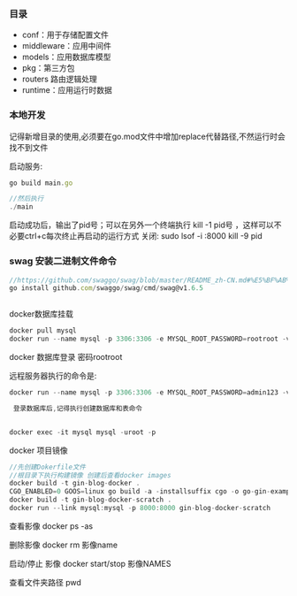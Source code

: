 ### 目录
- conf：用于存储配置文件
- middleware：应用中间件
- models：应用数据库模型
- pkg：第三方包
- routers 路由逻辑处理
- runtime：应用运行时数据
  
### 本地开发
记得新增目录的使用,必须要在go.mod文件中增加replace代替路径,不然运行时会找不到文件


启动服务:

```js
go build main.go

//然后执行
./main


```
启动成功后，输出了pid号；可以在另外一个终端执行 kill -1 pid号 ，这样可以不必要ctrl+c每次终止再启动的运行方式
关闭:
sudo lsof -i :8000
kill -9 pid


### swag 安装二进制文件命令
```js
//https://github.com/swaggo/swag/blob/master/README_zh-CN.md#%E5%BF%AB%E9%80%9F%E5%BC%80%E5%A7%8B
go install github.com/swaggo/swag/cmd/swag@v1.6.5



```

docker数据库挂载
```js
docker pull mysql
docker run --name mysql -p 3306:3306 -e MYSQL_ROOT_PASSWORD=rootroot -v /Users/luogengzhong/go/src/github.com/huanggengzhong/go-gin-example/data/docker-mysql:/var/lib/mysql -d mysql
```
docker 数据库登录 密码rootroot

 远程服务器执行的命令是:
 ```js
 docker run --name mysql -p 3306:3306 -e MYSQL_ROOT_PASSWORD=admin123 -v /root/mydata/docker-mysql:/var/lib/mysql -d mysql
 ```
```js
 登录数据库后,记得执行创建数据库和表命令


docker exec -it mysql mysql -uroot -p
```

docker 项目镜像
```js
//先创建Dokerfile文件
//根目录下执行构建镜像 创建后查看docker images
docker build -t gin-blog-docker .
CGO_ENABLED=0 GOOS=linux go build -a -installsuffix cgo -o go-gin-example .
docker build -t gin-blog-docker-scratch .
docker run --link mysql:mysql -p 8000:8000 gin-blog-docker-scratch
```



查看影像
docker ps -as

删除影像
docker rm 影像name

启动/停止 影像
docker start/stop 影像NAMES


查看文件夹路径
pwd